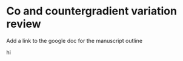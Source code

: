 # Co and countergradient variation review

Add a link to the google doc for the manuscript outline

hi

